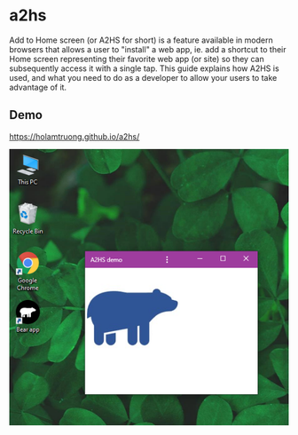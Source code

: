 # a2hs
Add to Home screen (or A2HS for short) is a feature available in modern browsers that allows a user to "install" a web app, ie. add a shortcut to their Home screen representing their favorite web app (or site) so they can subsequently access it with a single tap. This guide explains how A2HS is used, and what you need to do as a developer to allow your users to take advantage of it.

## Demo
  https://holamtruong.github.io/a2hs/


![](https://github.com/holamtruong/a2hs/blob/master/icon/capture.PNG?raw=true)
